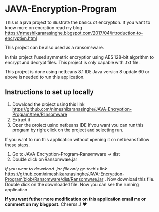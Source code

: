 # JAVA-Encryption-Program


This is a java project to illustrate the basics of encryption.
If you want to know more on encrption read my blog https://nimeshikaranasinghe.blogspot.com/2017/04/introduction-to-encryption.html

This project can be also used as a ransomeware.

In this project I'used symmetric encryption using AES 128-bit algorithm to encrypt and decrypt files. 
This project is only capable with .txt file.

This project is done using netbeans 8.1 IDE 
Java version 8 update 60 or above is needed to run this application.

Instructions to set up locally
-------------------------------

1. Download the project using this link https://github.com/nimeshikaranasinghe/JAVA-Encryption-Program/tree/Ransomware
2. Extract it
3. Open the project using netbeans IDE
If you want you can run this program by right click on the project and selecting run.

If you want to run this application without opening it on netbeans follow these steps.
1. Go to JAVA-Encryption-Program-Ransomware -> dist 
2. Double click on Ransomware.jar 

*If you want to download .jar file only* go to this link https://github.com/nimeshikaranasinghe/JAVA-Encryption-Program/blob/Ransomware/dist/Ransomware.jar . Now download this file. Double click on the downloaded file. Now you can see the running application.


****If you want futher more modification on this application email me or comment on my blogpost.****
Cheerss..! :heart:


